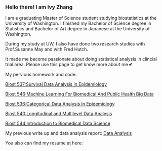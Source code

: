 ### Hello there! I am Ivy Zhang 

I am a graduating Master of Science student studying biostatistics at the University of Washington. I finished my Bachelor of Science degree in Statistics and Bachelor of Art degree in Japanese at the University of Washington. 

During my study at UW, I also have done two research studies with Prof.Susanne May and with Fred Hutch.

It made me become passionate about doing statistical analysis in clincial trial area. Please use this page to get know more about me 💕

My pervious homework and code: 

[Biost 537:Survival Data Analysis in Epidemiology](https://github.com/ivyyuezhang1997/BIOST-537)

[Biost 546:Machine Learning For Biomedical And Public Health Big Data](https://github.com/ivyyuezhang1997/BIOST-546)

[Biost 536:Categorical Data Analysis In Epidemiology](https://github.com/ivyyuezhang1997/BIOST-536)

[Biost 540:Longitudinal and Multilevel Data Analysis](https://github.com/ivyyuezhang1997/BIOST-540)

[Biost 544:Introduction to Biomedical Data Science ](https://github.com/ivyyuezhang1997/BIOST-544)

My previous write up and data analysis report: 
[Data Analysis](https://github.com/ivyyuezhang1997/Data-Analysis-Report)

You also can find my resume at here: 
